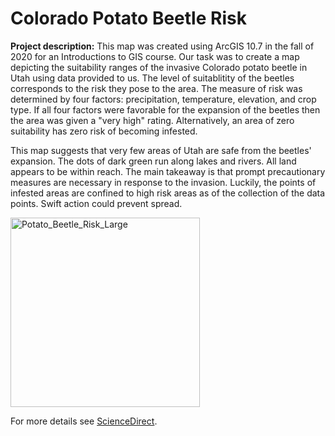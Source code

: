 # Colorado Potato Beetle Risk

**Project description:** 
  This map was created using ArcGIS 10.7 in the fall of 2020 for an Introductions to GIS course. Our task was to create a map depicting the suitability ranges of the invasive Colorado potato beetle in Utah using data provided to us. The level of suitablitity of the beetles corresponds to the risk they pose to the area. The measure of risk was determined by four factors: precipitation, temperature, elevation, and crop type. If all four factors were favorable for the expansion of the beetles then the area was given a "very high" rating. Alternatively, an area of zero suitability has zero risk of becoming infested.
    
  This map suggests that very few areas of Utah are safe from the beetles' expansion. The dots of dark green run along lakes and rivers. All land appears to be within reach. The main takeaway is that prompt precautionary measures are necessary in response to the invasion. Luckily, the points of infested areas are confined to high risk areas as of the collection of the data points. Swift action could prevent spread.    


<img width="303" alt="Potato_Beetle_Risk_Large" src="https://user-images.githubusercontent.com/78063176/112543516-4192a700-8d8c-11eb-9cc8-3060ef56d8eb.PNG">


For more details see [ScienceDirect](https://www.sciencedirect.com/science/article/pii/S2095311919628017#:~:text=Colorado%20potato%20beetle%20(CPB)%20is,pests%20of%20potato%20and%20eggplant.).
